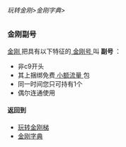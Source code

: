 ###### 玩转金刚>金刚字典>
### 金刚副号
[ 金刚 ](https://github.com/a2zitpro/web/blob/master/LadderFree/kkDictionary/Atozitpro.md)把具有以下特征的[ 金刚号 ](https://github.com/a2zitpro/web/blob/master/LadderFree/kkDictionary/KKID.md)叫<Strong> 副号 </Strong >：
- 非c9开头
- 其上捆绑免费[ 小额流量 ](https://github.com/a2zitpro/web/blob/master/LadderFree/kkDictionary/KKDataTrafficSmallAmount.md)包
- 同一时间您只可持有1个
- 偶尔连通使用


#### 返回到
- [玩转金刚梯](https://github.com/a2zitpro/web/blob/master/LadderFree/A.md)
- [金刚字典](https://github.com/a2zitpro/web/blob/master/LadderFree/kkDictionary/KKDictionary.md)


